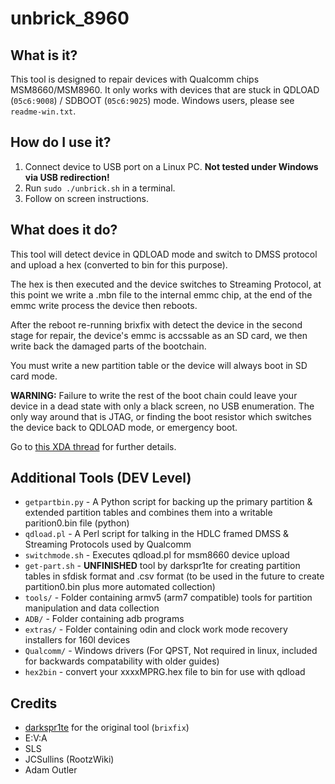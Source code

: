 unbrick_8960
=================================

## What is it?
 
This tool is designed to repair devices with Qualcomm chips MSM8660/MSM8960.
It only works with devices that are stuck in QDLOAD (`05c6:9008`) / SDBOOT (`05c6:9025`) mode.
Windows users, please see `readme-win.txt`.

## How do I use it?

1. Connect device to USB port on a Linux PC. **Not tested under Windows via USB redirection!**
2. Run `sudo ./unbrick.sh` in a terminal.
3. Follow on screen instructions.

## What does it do?

This tool will detect device in QDLOAD mode and switch to DMSS protocol and upload a hex (converted to bin for this purpose).

The hex is then executed and the device switches to Streaming Protocol, at this point we write a .mbn file to the internal
emmc chip, at the end of the emmc write process the device then reboots.

After the reboot re-running brixfix with detect the device in the second stage for repair, 
the device's emmc is accssable as an SD card, we then write back the damaged parts of the bootchain.

You must write a new partition table or the device will always boot in SD card mode.

**WARNING:** Failure to write the rest of the boot chain could leave your device in a dead state
with only a black screen, no USB enumeration. The only way around that is JTAG, or finding the boot resistor
which switches the device back to QDLOAD mode, or emergency boot.

Go to [this XDA thread](http://forum.xda-developers.com/showthread.php?t=1914359) for further details.


## Additional Tools (DEV Level) 

* `getpartbin.py` - A Python script for backing up the primary partition & extended partition tables and combines them into a
writable parition0.bin file (python)
* `qdload.pl` - A Perl script for talking in the HDLC framed DMSS & Streaming Protocols used by Qualcomm
* `switchmode.sh` - Executes qdload.pl for msm8660 device upload
* `get-part.sh` - **UNFINISHED** tool by darkspr1te for creating partition tables in sfdisk format and .csv format
(to be used in the future to create partition0.bin plus more automated collection)
* `tools/` - Folder containing armv5 (arm7 compatible) tools for partition manipulation and data collection
* `ADB/` - Folder containing adb programs
* `extras/` - Folder containing odin and clock work mode recovery installers for 160l devices 
* `Qualcomm/` - Windows drivers (For QPST, Not required in linux, included for backwards compatability with older guides)
* `hex2bin` - convert your xxxxMPRG.hex file to bin for use with qdload
 
## Credits

* [darkspr1te](https://github.com/mohammad92) for the original tool (`brixfix`)
* E:V:A
* SLS
* JCSullins (RootzWiki)
* Adam Outler
